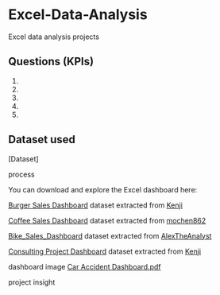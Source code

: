 # Excel-Data-Analysis

Excel data analysis projects
## Questions (KPIs)
1.
2.
3.
4.
5.


## Dataset used

[Dataset]

process

You can download and explore the Excel dashboard here:

[Burger Sales Dashboard](BurgerSalesDashboard.xlsx) dataset extracted from [Kenji](https://www.careerprinciples.com/)

[Coffee Sales Dashboard](CoffeeSalesDashboard.xlsx) dataset extracted from [mochen862](https://github.com/mochen862/excel-project-coffee-sales)

[Bike_Sales_Dashboard](Bike_Sales_Dashboard.xlsx) dataset extracted from [AlexTheAnalyst](https://github.com/AlexTheAnalyst/Excel-Tutorial/blob/main/Excel%20Project%20Dataset.xlsx)

[Consulting Project Dashboard](ConsultingProjectDashboard.xlsx) dataset extracted from [Kenji](https://www.careerprinciples.com/)

dashboard image
[Car Accident Dashboard.pdf](https://github.com/user-attachments/files/18493249/Car.Accident.Dashboard.pdf)

project insight

